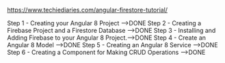 https://www.techiediaries.com/angular-firestore-tutorial/

Step 1 - Creating your Angular 8 Project -->DONE
Step 2 - Creating a Firebase Project and a Firestore Database -->DONE
Step 3 - Installing and Adding Firebase to your Angular 8 Project.-->DONE
Step 4 - Create an Angular 8 Model -->DONE
Step 5 - Creating an Angular 8 Service -->DONE
Step 6 - Creating a Component for Making CRUD Operations -->DONE